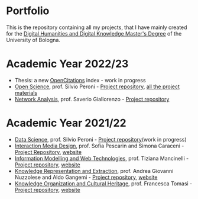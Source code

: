 # Portfolio
This is the repository containing all my projects, that I have mainly created for the <a href="https://corsi.unibo.it/2cycle/DigitalHumanitiesKnowledge">Digital Humanities and  Digital Knowledge Master's Degree</a> of the University of Bologna. <br>
<h1>Academic Year 2022/23</h1>
<ul>
  <li>Thesis: a new <a href="https://opencitations.net/">OpenCitations</a> index - work in progress</li>
  <li><a href="https://www.unibo.it/en/teaching/course-unit-catalogue/course-unit/2022/443753">Open Science</a>, prof. Silvio Peroni - <a href="https://github.com/open-sci/2022-2023-pika-py-code">Project repository</a>, <a href="https://github.com/open-sci/2022-2023/blob/112e5ae35f8a890e4fc2ae8ff3b116085bc2369f/docs/Pika.py/material.md"> all the project materials</a></li>
  <li><a href="https://www.unibo.it/en/teaching/course-unit-catalogue/course-unit/2022/467048">Network Analysis</a>, prof. Saverio Giallorenzo - <a href="https://github.com/NetworkAnalysisP/NAP">Project repository</a></li>
</ul>
<h1>Academic Year 2021/22</h1>
<ul>
  <li><a href="https://www.unibo.it/it/didattica/insegnamenti/insegnamento/2021/467046">Data Science</a>, prof. Silvio Peroni - <a href="https://github.com/martasoricetti/data_science_project"> Project repository</a>(work in progress)</li>
  <li><a href="https://www.unibo.it/en/teaching/course-unit-catalogue/course-unit/2021/454470">Interaction Media Design</a>, prof. Sofia Pescarin and Simona Caraceni - <a href="https://github.com/TalkWithMorandiExperience/talkwithMorandi">Project Repository</a>, <a href="https://talkwithmorandiexperience.github.io/talkwithMorandi/">website</a></li>
  <li><a href="https://www.unibo.it/en/teaching/course-unit-catalogue/course-unit/2021/454464">Information Modelling and Web Technologies</a>, prof. Tiziana Mancinelli - <a href="https://github.com/martasoricetti/the_florios">Project repository</a>, <a href="https://martasoricetti.github.io/the_florios/">website</a></li>
  <li><a href="https://www.unibo.it/en/teaching/course-unit-catalogue/course-unit/2021/454463">Knowledge Representation and Extraction</a>, prof. Andrea Giovanni Nuzzolese and Aldo Gangemi - <a href="https://github.com/SongsTOPoems/STOP">Project repository</a>, <a href="https://songstopoems.github.io/STOP/">website</a></li>
  <li><a href="https://www.unibo.it/en/teaching/course-unit-catalogue/course-unit/2021/454462">Knowledge Organization and Cultural Heritage</a>, prof. Francesca Tomasi - <a href="https://github.com/Anastasia-RomanLOD">Project repository</a>, <a href="https://anastasia-romanlod.github.io/Anastasia-RomanLOD/#proj">website</a></li>
</ul>

